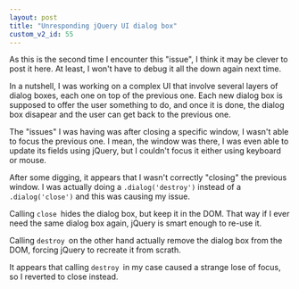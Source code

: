 ```yaml
---
layout: post
title: "Unresponding jQuery UI dialog box"
custom_v2_id: 55
---
```


As this is the second time I encounter this "issue", I think it may be clever
to post it here. At least, I won't have to debug it all the down again next
time.

In a nutshell, I was working on a complex UI that involve several layers of
dialog boxes, each one on top of the previous one. Each new dialog box is
supposed to offer the user something to do, and once it is done, the dialog
box disapear and the user can get back to the previous one.

The "issues" I was having was after closing a specific window, I wasn't able
to focus the previous one. I mean, the window was there, I was even able to
update its fields using jQuery, but I couldn't focus it either using keyboard
or mouse.

After some digging, it appears that I wasn't correctly "closing" the previous
window. I was actually doing a `.dialog('destroy')` instead of a
`.dialog('close')` and this was causing my issue.

Calling `close `hides the dialog box, but keep it in the DOM. That way if I
ever need the same dialog box again, jQuery is smart enough to re-use it.

Calling `destroy `on the other hand actually remove the dialog box from the
DOM, forcing jQuery to recreate it from scrath.

It appears that calling `destroy `in my case caused a strange lose of focus,
so I reverted to close instead.

